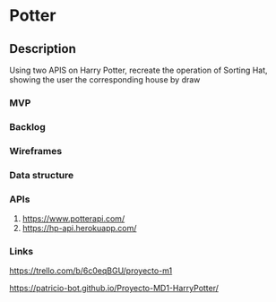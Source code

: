 # Potter

## Description

Using two APIS on Harry Potter, recreate the operation of Sorting Hat, showing the user the corresponding house by draw

### MVP

### Backlog

### Wireframes

### Data structure

### APIs

1. https://www.potterapi.com/
2. https://hp-api.herokuapp.com/

### Links

https://trello.com/b/6c0eqBGU/proyecto-m1

https://patricio-bot.github.io/Proyecto-MD1-HarryPotter/
